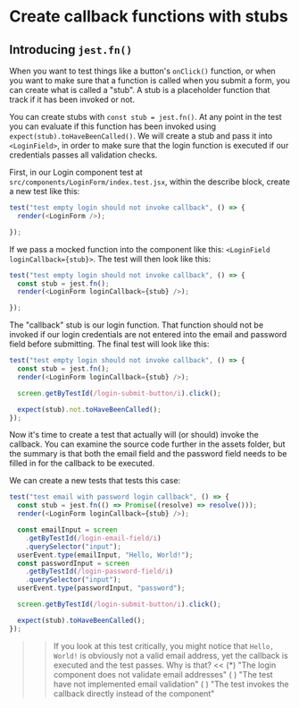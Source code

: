 # Create callback functions with stubs 

## Introducing `jest.fn()` 

When you want to test things like a button's `onClick()` function, or when you want to make sure that a function is called when you submit a form, you can create what is called a "stub". A stub is a placeholder function that track if it has been invoked or not.

You can create stubs with `const stub = jest.fn()`. At any point in the test you can evaluate if this function has been invoked using `expect(stub).toHaveBeenCalled()`. We will create a stub and pass it into `<LoginField>`, in order to make sure that the login function is executed if our credentials passes all validation checks. 

First, in our Login component test at `src/components/LoginForm/index.test.jsx`, within the describe block, create a new test like this:

```javascript
test("test empty login should not invoke callback", () => {
  render(<LoginForm />);

});
```

If we pass a mocked function into the component like this: `<LoginField loginCallback={stub}>`. The test will then look like this:

```javascript
test("test empty login should not invoke callback", () => {
  const stub = jest.fn();
  render(<LoginForm loginCallback={stub} />);

});
```

The "callback" stub is our login function. That function should not be invoked if our login credentials are not entered into the email and password field before submitting. The final test will look like this:

```javascript
test("test empty login should not invoke callback", () => {
  const stub = jest.fn();
  render(<LoginForm loginCallback={stub} />);

  screen.getByTestId(/login-submit-button/i).click();

  expect(stub).not.toHaveBeenCalled();
});
```

Now it's time to create a test that actually will (or should) invoke the callback. You can examine the source code further in the assets folder, but the summary is that both the email field and the password field needs to be filled in for the callback to be executed. 

We can create a new tests that tests this case:

```javascript
test("test email with password login callback", () => {
  const stub = jest.fn(() => Promise((resolve) => resolve()));
  render(<LoginForm loginCallback={stub} />);

  const emailInput = screen
    .getByTestId(/login-email-field/i)
    .querySelector("input");
  userEvent.type(emailInput, "Hello, World!");
  const passwordInput = screen
    .getByTestId(/login-password-field/i)
    .querySelector("input");
  userEvent.type(passwordInput, "password");

  screen.getByTestId(/login-submit-button/i).click();

  expect(stub).toHaveBeenCalled();
});
```

>>If you look at this test critically, you might notice that `Hello, World!` is obviously not a valid email address, yet the callback is executed and the test passes. Why is that? <<
(*) "The login component does not validate email addresses"
( ) "The test have not implemented email validation"
( ) "The test invokes the callback directly instead of the component"
